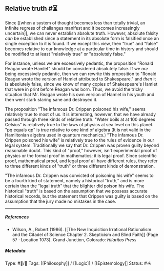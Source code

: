 ## Relative truth  #⏳

Since [[when a system of thought becomes less than totally trivial, an infinite regress of challanges manifest and it becomes increasingly uncertain]], we can never establish absolute truth. However, absolute falsity _can_ be established since a statement in its absolute form is falsified once an single exception to it is found. If we except this view, then "true" and "false" becomes relative to our knowledge at a particular time in history and should be modified to at least "relatively true" or "absolutely false."

For instance, unless we are excessively pedantic, the proposition "Ronald Reagan wrote Hamlet" should be considered absolutely false. If we _are_ being excessively pedantic, then we can rewrite this proposition to "Ronald Reagan wrote the version of Hamlet attributed to Shakespeare," and _then_ it is absolutely false, since we know of many copies of Shakespeare's Hamlet that were in print before Reagan was born. Thus, we avoid the tricky situation that Mr. Reagan wrote his own version of Hamlet in his youth and then went stark staring sane and destroyed it.

The proposition "The infamous Dr. Crippen poisoned his wife," seems relatively true to most of us. It is interesting, however, that we have already passed through three kinds of relative truth. "Water boils at at 100 degrees Celsius" is relatively true to the laws of physics at sea level on this planet. "pq equals qp" is true relative to one kind of algebra (It is not valid in the Hamiltonian algebra used in quantum mechanics.) "The infamous Dr. Crippen poisoned his wife" is relatively true to the rules of evidence in our legal system. Traditionally we say that Dr. Crippen was proven guilty beyond reasonable doubt. This kind of "proof," however, isn't experimental proof of physics or the formal proof in mathematics; it is legal proof. Since scientific proof, mathematical proof, and legal proof all have different rules, they refer to three different kinds of "truth" or three different kinds of demonstration. 

"The infamous Dr. Crippen was convicted of poisoning his wife" seems to be a fourth kind of statement, namely a historical "truth," and is more certain than the "legal truth" that the blighter did poison his wife. The historical "truth" is based on the assumption that we possess accurate historical records, but the statement that Crippen was guilty is based on the assumption that the jury made no mistakes in the case.

___

##### References

- Wilson, A., Robert (1986). [[The New Inquisition Irrational Rationalism and the Citadel of Science Chapter 2. Skepticism and Blind Faith]] (Page 57 · Location 1073). Grand Junction, Colorado: _Hilaritas Press_

##### Metadata

Type: #🔵/🔵 
Tags: [[Philosophy]] / [[Logic]] / [[Epistemology]]
Status: #☀️ 